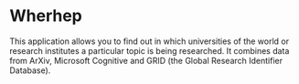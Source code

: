 # Wherhep

This application allows you to find out in which universities of the world or research institutes a particular topic is being researched. 
It combines data from ArXiv, Microsoft Cognitive and GRID (the Global Research Identifier Database).